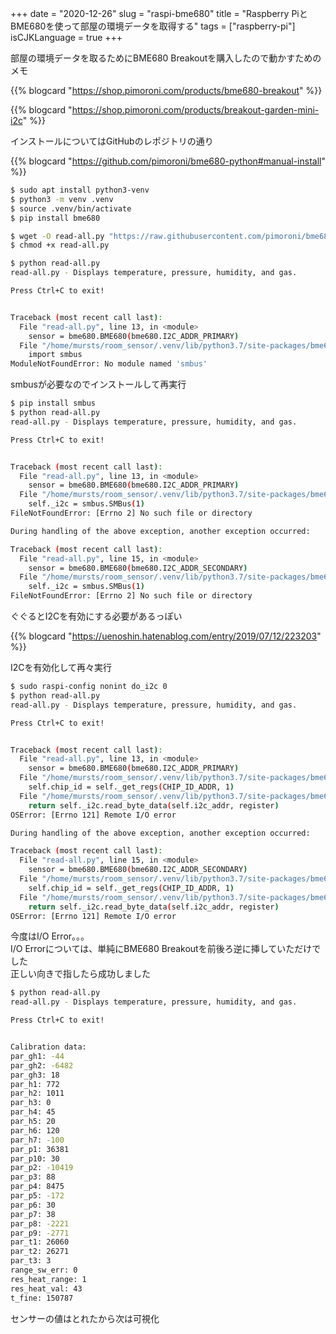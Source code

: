 +++
date = "2020-12-26"
slug = "raspi-bme680"
title = "Raspberry PiとBME680を使って部屋の環境データを取得する"
tags = ["raspberry-pi"]
isCJKLanguage = true
+++

部屋の環境データを取るためにBME680 Breakoutを購入したので動かすためのメモ  

{{% blogcard "https://shop.pimoroni.com/products/bme680-breakout" %}}

{{% blogcard "https://shop.pimoroni.com/products/breakout-garden-mini-i2c" %}}

インストールについてはGitHubのレポジトリの通り

{{% blogcard "https://github.com/pimoroni/bme680-python#manual-install" %}}

```sh
$ sudo apt install python3-venv
$ python3 -m venv .venv
$ source .venv/bin/activate
$ pip install bme680

$ wget -O read-all.py "https://raw.githubusercontent.com/pimoroni/bme680-python/master/examples/read-all.py"
$ chmod +x read-all.py

$ python read-all.py
read-all.py - Displays temperature, pressure, humidity, and gas.

Press Ctrl+C to exit!


Traceback (most recent call last):
  File "read-all.py", line 13, in <module>
    sensor = bme680.BME680(bme680.I2C_ADDR_PRIMARY)
  File "/home/mursts/room_sensor/.venv/lib/python3.7/site-packages/bme680/__init__.py", line 22, in __init__
    import smbus
ModuleNotFoundError: No module named 'smbus'
```

smbusが必要なのでインストールして再実行

```sh
$ pip install smbus
$ python read-all.py
read-all.py - Displays temperature, pressure, humidity, and gas.

Press Ctrl+C to exit!


Traceback (most recent call last):
  File "read-all.py", line 13, in <module>
    sensor = bme680.BME680(bme680.I2C_ADDR_PRIMARY)
  File "/home/mursts/room_sensor/.venv/lib/python3.7/site-packages/bme680/__init__.py", line 23, in __init__
    self._i2c = smbus.SMBus(1)
FileNotFoundError: [Errno 2] No such file or directory

During handling of the above exception, another exception occurred:

Traceback (most recent call last):
  File "read-all.py", line 15, in <module>
    sensor = bme680.BME680(bme680.I2C_ADDR_SECONDARY)
  File "/home/mursts/room_sensor/.venv/lib/python3.7/site-packages/bme680/__init__.py", line 23, in __init__
    self._i2c = smbus.SMBus(1)
FileNotFoundError: [Errno 2] No such file or directory
```

ぐぐるとI2Cを有効にする必要があるっぽい

{{% blogcard "https://uenoshin.hatenablog.com/entry/2019/07/12/223203" %}}

I2Cを有効化して再々実行

```sh
$ sudo raspi-config nonint do_i2c 0
$ python read-all.py
read-all.py - Displays temperature, pressure, humidity, and gas.

Press Ctrl+C to exit!


Traceback (most recent call last):
  File "read-all.py", line 13, in <module>
    sensor = bme680.BME680(bme680.I2C_ADDR_PRIMARY)
  File "/home/mursts/room_sensor/.venv/lib/python3.7/site-packages/bme680/__init__.py", line 25, in __init__
    self.chip_id = self._get_regs(CHIP_ID_ADDR, 1)
  File "/home/mursts/room_sensor/.venv/lib/python3.7/site-packages/bme680/__init__.py", line 296, in _get_regs
    return self._i2c.read_byte_data(self.i2c_addr, register)
OSError: [Errno 121] Remote I/O error

During handling of the above exception, another exception occurred:

Traceback (most recent call last):
  File "read-all.py", line 15, in <module>
    sensor = bme680.BME680(bme680.I2C_ADDR_SECONDARY)
  File "/home/mursts/room_sensor/.venv/lib/python3.7/site-packages/bme680/__init__.py", line 25, in __init__
    self.chip_id = self._get_regs(CHIP_ID_ADDR, 1)
  File "/home/mursts/room_sensor/.venv/lib/python3.7/site-packages/bme680/__init__.py", line 296, in _get_regs
    return self._i2c.read_byte_data(self.i2c_addr, register)
OSError: [Errno 121] Remote I/O error
```

今度はI/O Error。。。  
I/O Errorについては、単純にBME680 Breakoutを前後ろ逆に挿していただけでした  
正しい向きで指したら成功しました  

```sh
$ python read-all.py
read-all.py - Displays temperature, pressure, humidity, and gas.

Press Ctrl+C to exit!


Calibration data:
par_gh1: -44
par_gh2: -6482
par_gh3: 18
par_h1: 772
par_h2: 1011
par_h3: 0
par_h4: 45
par_h5: 20
par_h6: 120
par_h7: -100
par_p1: 36381
par_p10: 30
par_p2: -10419
par_p3: 88
par_p4: 8475
par_p5: -172
par_p6: 30
par_p7: 38
par_p8: -2221
par_p9: -2771
par_t1: 26060
par_t2: 26271
par_t3: 3
range_sw_err: 0
res_heat_range: 1
res_heat_val: 43
t_fine: 150787
```

センサーの値はとれたから次は可視化


